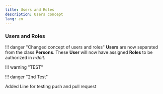 ```yaml
---
title: Users and Roles
description: Users concept
lang: en
---
```


### Users and Roles

!!! danger "Changed concept of users and roles"
    **Users** are now separated from the class **Persons**.
    These **User** will now have assigned **Roles** to be authorized in *i-doit*.

!!! warning "TEST"

!!! danger "2nd Test"

Added Line for testing push and pull request
